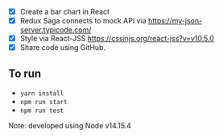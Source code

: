 - [x] Create a bar chart in React
- [x] Redux Saga connects to mock API via https://my-json-server.typicode.com/
- [x] Style via React-JSS https://cssinjs.org/react-jss?v=v10.5.0
- [x] Share code using GitHub.

## To run

- `yarn install`
- `npm run start`
- `npm run test`

Note: developed using Node v14.15.4
